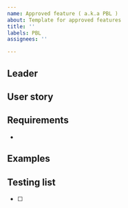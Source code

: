 ```yaml
---
name: Approved feature ( a.k.a PBL )
about: Template for approved features
title: ''
labels: PBL
assignees: ''

---
```


## Leader
## User story

## Requirements
- 
## Examples

## Testing list
- [ ]
